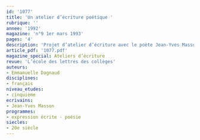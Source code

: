```yaml
---
id: '1077'
title: 'Un atelier d’écriture poétique '
rubrique: ''
annee: '1992'
magazine: 'n°9 1er mars 1993'
pages: '4'
description: 'Projet d’atelier d’écriture avec le poète Jean-Yves Masson…'
article_pdf: '1077.pdf'
magazine_special: Ateliers d’écriture
revue: 'L’école des lettres des collèges'
auteurs:
- Emmanuelle Dagnaud
disciplines:
- français
niveau_etudes:
- cinquième
ecrivains:
- Jean-Yves Masson
programmes:
- expression écrite - poésie
siecles:
- 20e siècle
---
```

